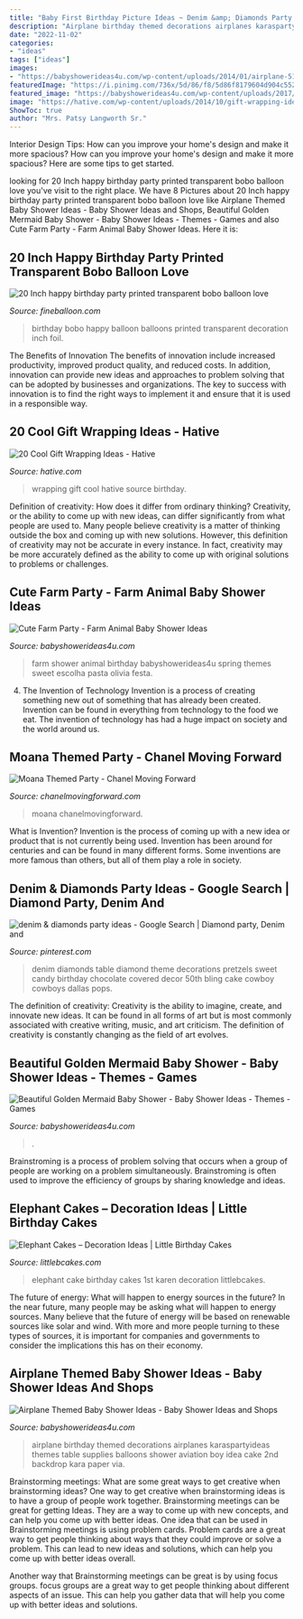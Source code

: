 ```yaml
---
title: "Baby First Birthday Picture Ideas ~ Denim &amp; Diamonds Party Ideas"
description: "Airplane birthday themed decorations airplanes karaspartyideas themes table supplies balloons shower aviation boy idea cake 2nd backdrop kara paper via"
date: "2022-11-02"
categories:
- "ideas"
tags: ["ideas"]
images:
- "https://babyshowerideas4u.com/wp-content/uploads/2014/01/airplane-51.jpg"
featuredImage: "https://i.pinimg.com/736x/5d/86/f8/5d86f8179604d904c552f1c4cdb58ba0.jpg"
featured_image: "https://babyshowerideas4u.com/wp-content/uploads/2017/06/Beautiful-Golden-Mermaid-Shower-Buffet-Chair.jpg"
image: "https://hative.com/wp-content/uploads/2014/10/gift-wrapping-ideas/4-cool-gift-wrapping-ideas.jpg"
ShowToc: true
author: "Mrs. Patsy Langworth Sr."
---
```



Interior Design Tips: How can you improve your home's design and make it more spacious?
How can you improve your home's design and make it more spacious? Here are some tips to get started.

	

		
looking for 20 Inch happy birthday party printed transparent bobo balloon love you've visit to the right place. We have 8 Pictures about 20 Inch happy birthday party printed transparent bobo balloon love like Airplane Themed Baby Shower Ideas - Baby Shower Ideas and Shops, Beautiful Golden Mermaid Baby Shower - Baby Shower Ideas - Themes - Games and also Cute Farm Party - Farm Animal Baby Shower Ideas. Here it is:
		
    
## 20 Inch Happy Birthday Party Printed Transparent Bobo Balloon Love

<img loading=lazy src="https://fineballoon.com/images/products/202012071004_03.jpg" onerror="this.onerror=null;this.src='https://tse1.mm.bing.net/th?id=OIP.0Z_7AV2O0BOXbAz3TZXa1wHaHa&amp;pid=15.1';" alt="20 Inch happy birthday party printed transparent bobo balloon love">

_Source: fineballoon.com_

>birthday bobo happy balloon balloons printed transparent decoration inch foil. 

	

The Benefits of Innovation
The benefits of innovation include increased productivity, improved product quality, and reduced costs. In addition, innovation can provide new ideas and approaches to problem solving that can be adopted by businesses and organizations. The key to success with innovation is to find the right ways to implement it and ensure that it is used in a responsible way.

    
## 20 Cool Gift Wrapping Ideas - Hative

<img loading=lazy src="https://hative.com/wp-content/uploads/2014/10/gift-wrapping-ideas/4-cool-gift-wrapping-ideas.jpg" onerror="this.onerror=null;this.src='https://tse4.mm.bing.net/th?id=OIP.DM290G5GGwFg2ZJmXLjxnAHaLH&amp;pid=15.1';" alt="20 Cool Gift Wrapping Ideas - Hative">

_Source: hative.com_

>wrapping gift cool hative source birthday. 

	

Definition of creativity: How does it differ from ordinary thinking?
Creativity, or the ability to come up with new ideas, can differ significantly from what people are used to. Many people believe creativity is a matter of thinking outside the box and coming up with new solutions. However, this definition of creativity may not be accurate in every instance. In fact, creativity may be more accurately defined as the ability to come up with original solutions to problems or challenges.

    
## Cute Farm Party - Farm Animal Baby Shower Ideas

<img loading=lazy src="https://babyshowerideas4u.com/wp-content/uploads/2014/07/IMG_2015-2E-682x1024.jpg" onerror="this.onerror=null;this.src='https://tse2.mm.bing.net/th?id=OIP.9hG65VvDezwlY1g4MOQc2QHaLH&amp;pid=15.1';" alt="Cute Farm Party - Farm Animal Baby Shower Ideas">

_Source: babyshowerideas4u.com_

>farm shower animal birthday babyshowerideas4u spring themes sweet escolha pasta olivia festa. 

	

4. The Invention of Technology
Invention is a process of creating something new out of something that has already been created. Invention can be found in everything from technology to the food we eat. The invention of technology has had a huge impact on society and the world around us.

    
## Moana Themed Party - Chanel Moving Forward

<img loading=lazy src="https://chanelmovingforward.com/wp-content/uploads/2017/05/wsi-imageoptim-moana-punch.jpg" onerror="this.onerror=null;this.src='https://tse2.mm.bing.net/th?id=OIP.c5P2UzIsIUlQCOIQ45LwxQHaLL&amp;pid=15.1';" alt="Moana Themed Party - Chanel Moving Forward">

_Source: chanelmovingforward.com_

>moana chanelmovingforward. 

	

What is Invention?
Invention is the process of coming up with a new idea or product that is not currently being used. Invention has been around for centuries and can be found in many different forms. Some inventions are more famous than others, but all of them play a role in society.

    
## Denim &amp; Diamonds Party Ideas - Google Search | Diamond Party, Denim And

<img loading=lazy src="https://i.pinimg.com/736x/5d/86/f8/5d86f8179604d904c552f1c4cdb58ba0.jpg" onerror="this.onerror=null;this.src='https://tse4.mm.bing.net/th?id=OIP.3uzDyRcEb7Gpf2zhHPQx7wHaLH&amp;pid=15.1';" alt="denim &amp; diamonds party ideas - Google Search | Diamond party, Denim and">

_Source: pinterest.com_

>denim diamonds table diamond theme decorations pretzels sweet candy birthday chocolate covered decor 50th bling cake cowboy cowboys dallas pops. 

	

The definition of creativity:
Creativity is the ability to imagine, create, and innovate new ideas. It can be found in all forms of art but is most commonly associated with creative writing, music, and art criticism. The definition of creativity is constantly changing as the field of art evolves.

    
## Beautiful Golden Mermaid Baby Shower - Baby Shower Ideas - Themes - Games

<img loading=lazy src="https://babyshowerideas4u.com/wp-content/uploads/2017/06/Beautiful-Golden-Mermaid-Shower-Buffet-Chair.jpg" onerror="this.onerror=null;this.src='https://tse1.mm.bing.net/th?id=OIP.bIG1ae80EN-9GPyU9CrqPgHaFb&amp;pid=15.1';" alt="Beautiful Golden Mermaid Baby Shower - Baby Shower Ideas - Themes - Games">

_Source: babyshowerideas4u.com_

>. 

	

Brainstroming is a process of problem solving that occurs when a group of people are working on a problem simultaneously. Brainstroming is often used to improve the efficiency of groups by sharing knowledge and ideas.

    
## Elephant Cakes – Decoration Ideas | Little Birthday Cakes

<img loading=lazy src="https://www.littlebcakes.com/wp-content/uploads/2014/05/Elephant-Cake-Images.jpg" onerror="this.onerror=null;this.src='https://tse4.mm.bing.net/th?id=OIP.lzlTJhX1_wAFufW09OdovQHaJ4&amp;pid=15.1';" alt="Elephant Cakes – Decoration Ideas | Little Birthday Cakes">

_Source: littlebcakes.com_

>elephant cake birthday cakes 1st karen decoration littlebcakes. 

	

The future of energy: What will happen to energy sources in the future?
In the near future, many people may be asking what will happen to energy sources. Many believe that the future of energy will be based on renewable sources like solar and wind. With more and more people turning to these types of sources, it is important for companies and governments to consider the implications this has on their economy.

    
## Airplane Themed Baby Shower Ideas - Baby Shower Ideas And Shops

<img loading=lazy src="https://babyshowerideas4u.com/wp-content/uploads/2014/01/airplane-51.jpg" onerror="this.onerror=null;this.src='https://tse1.mm.bing.net/th?id=OIP.nKpbKO2XOuZ3Xb297BfY7gHaLH&amp;pid=15.1';" alt="Airplane Themed Baby Shower Ideas - Baby Shower Ideas and Shops">

_Source: babyshowerideas4u.com_

>airplane birthday themed decorations airplanes karaspartyideas themes table supplies balloons shower aviation boy idea cake 2nd backdrop kara paper via. 

	

Brainstorming meetings: What are some great ways to get creative when brainstorming ideas?
One way to get creative when brainstorming ideas is to have a group of people work together. Brainstorming meetings can be great for getting Ideas. They are a way to come up with new concepts, and can help you come up with better ideas. 
One idea that can be used in Brainstorming meetings is using problem cards. Problem cards are a great way to get people thinking about ways that they could improve or solve a problem. This can lead to new ideas and solutions, which can help you come up with better ideas overall. 

Another way that Brainstorming meetings can be great is by using focus groups. focus groups are a great way to get people thinking about different aspects of an issue. This can help you gather data that will help you come up with better ideas and solutions.

